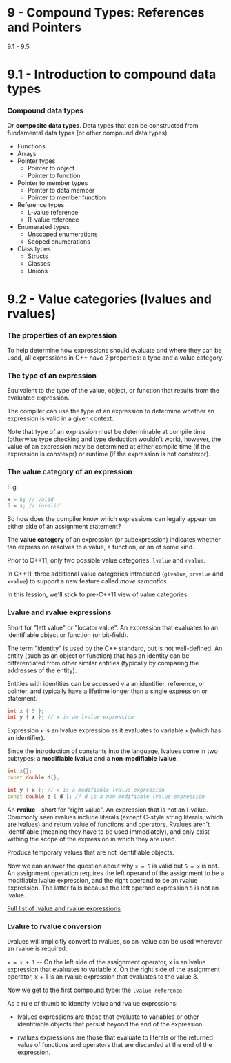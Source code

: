 # 9 - Compound Types: References and Pointers

9.1 - 9.5

# 9.1 - Introduction to compound data types

### Compound data types
Or **composite data types**. Data types that can be constructed from fundamental data
types (or other compound data types).

* Functions
* Arrays
* Pointer types
  * Pointer to object
  * Pointer to function
* Pointer to member types
  * Pointer to data member
  * Pointer to member function
* Reference types
  * L-value reference
  * R-value reference
* Enumerated types
  * Unscoped enumerations
  * Scoped enumerations
* Class types
  * Structs
  * Classes
  * Unions



# 9.2 - Value categories (lvalues and rvalues)

### The properties of an expression
To help determine how expressions should evaluate and where they can be used, all
expressions in C++ have 2 properties: a type and a value category.

### The type of an expression
Equivalent to the type of the value, object, or function that results from the evaluated
expression.

The compiler can use the type of an expression to determine whether an expression is valid
in a given context.

Note that type of an expression must be determinable at compile time (otherwise type
checking and type deduction wouldn't work), however, the value of an expression may be
determined at either compile time (if the expression is constexpr) or runtime (if the
expression is not constexpr).

### The value category of an expression

E.g.

```c++
x = 5; // valid
5 = x; // invalid
```

So how does the compiler know which expressions can legally appear on either side of an
assignment statement?

The **value category** of an expression (or subexpression) indicates whether tan
expression resolves to a value, a function, or an of some kind.

Prior to C++11, only two possible value categories: `lvalue` and `rvalue`.

In C++11, three additional value categories introduced (`glvalue`, `prvalue` and `xvalue`)
to support a new feature called *move semantics*.

In this lession, we'll stick to pre-C++11 view of value categories.

### Lvalue and rvalue expressions
Short for "left value" or "locator value". An expression that evaluates to an identifiable
object or function (or bit-field).

The term "identity" is used by the C++ standard, but is not well-defined. An entity (such
as an object or function) that has an identity can be differentiated from other similar
entities (typically by comparing the addresses of the entity).

Entities with identities can be accessed via an identifier, reference, or pointer, and
typically have a lifetime longer than a single expression or statement.

```c++
int x { 5 };
int y { x }; // x is an lvalue expression
```

Expression `x` is an lvalue expression as it evaluates to variable `x` (which has an
identifier).

Since the introduction of constants into the language, lvalues come in two subtypes: a
**modifiable lvalue** and a **non-modifiable lvalue**.

```c++
int x{};
const double d{};

int y { x }; // x is a modifiable lvalue expression
const double e { d }; // d is a non-modifiable lvalue expression
```

An **rvalue** - short for "right value". An expression that is not an l-value. Commonly
seen rvalues include literals (except C-style string literals, which are lvalues) and
return value of functions and operators. Rvalues aren't identifiable (meaning they have to
be used immediately), and only exist withing the scope of the expression in which they are
used.

Produce temporary values that are not identifiable objects.

Now we can answer the question about why `x = 5` is valid but `5 = x` is not. An
assignment operation requires the left operand of the assignment to be a modifiable lvalue
expression, and the right operand to be an rvalue expression. The latter fails because the
left operand expression `5` is not an lvalue.

[Full list of lvalue and rvalue expressions](https://en.cppreference.com/w/cpp/language/value_category)

### Lvalue to rvalue conversion
Lvalues will implicitly convert to rvalues, so an lvalue can be used wherever an rvalue is
required.

`x = x + 1` -- On the left side of the assignment operator, x is an lvalue expression that
evaluates to variable x. On the right side of the assignment operator, x + 1 is an rvalue
expression that evaluates to the value 3.

Now we get to the first compound type: the `lvalue reference`.

As a rule of thumb to identify lvalue and rvalue expressions:

* lvalues expressions are those that evaluate to variables or other identifiable objects
  that persist beyond the end of the expression.

* rvalues expressions are those that evaluate to literals or the returned value of
  functions and operators that are discarded at the end of the expression.
